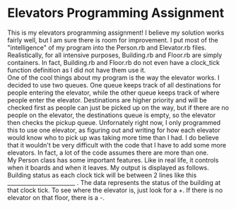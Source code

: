 # Elevators Programming Assignment
This is my elevators programming assignment! I believe my solution works fairly well, but I am sure there is room for improvement.  I put most of the "intelligence" of my program into the Person.rb and Elevator.rb files.  Realistically, for all intensive purposes, Building.rb and Floor.rb are simply containers.  In fact, Building.rb and Floor.rb do not even have a clock_tick function definition as I did not have them use it.  
One of the cool things about my program is the way the elevator works.  I decided to use two queues.  One queue keeps track of all destinations for people entering the elevator, while the other queue keeps track of where people enter the elevator.  Destinations are higher priority and will be checked first as people can just be picked up on the way, but if there are no people on the elevator, the destinations queue is empty, so the elevator then checks  the pickup queue.  Unfornately right now, I only programmed this to use one elevator, as figuring out and writing for how each elevator would know who to pick up was taking more time than I had.  I do believe that it wouldn't be very difficult with the code that I have to add some more elevators.  In fact, a lot of the code assumes there are more than one.  
My Person class has some important features.  Like in real life, it controls when it boards and when it leaves. 
My output is displayed as follows. Building status as each clock tick will be between 2 lines like this ________________________ . The data represents the status of the building at that clock tick.  To see where the elevator is, just look for a +.  If there is no elevator on that floor, there is a -.
